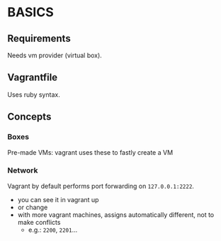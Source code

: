 # BASICS

## Requirements
Needs vm provider (virtual box).  

## Vagrantfile

Uses ruby syntax.  

## Concepts

### Boxes
Pre-made VMs: vagrant uses these to fastly create a VM  

### Network
Vagrant by default performs port forwarding on `127.0.0.1:2222`.  
*	you can see it in vagrant up
*	or change 
*	with more vagrant machines, assigns automatically different, not to make conflicts
	*	e.g.: `2200`, `2201`...
